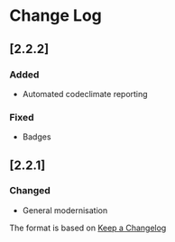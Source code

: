 # Change Log

## [2.2.2]
### Added
- Automated codeclimate reporting

### Fixed
- Badges

## [2.2.1]
### Changed
- General modernisation

The format is based on [Keep a Changelog](http://keepachangelog.com/)

